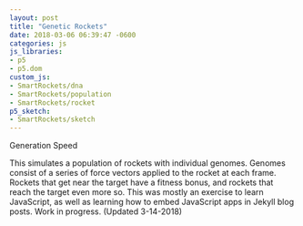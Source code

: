 ```yaml
---
layout: post
title: "Genetic Rockets"
date: 2018-03-06 06:39:47 -0600
categories: js
js_libraries:
- p5
- p5.dom
custom_js:
- SmartRockets/dna
- SmartRockets/population
- SmartRockets/rocket
p5_sketch:
- SmartRockets/sketch
---
```


Generation Speed

This simulates a population of rockets with individual genomes. Genomes consist of a series of force vectors applied to the rocket at each frame. Rockets that get near the target have a fitness bonus, and rockets that reach the target even more so. This was mostly an exercise to learn JavaScript, as well as learning how to embed JavaScript apps in Jekyll blog posts. Work in progress. (Updated 3-14-2018)
